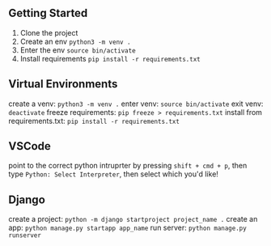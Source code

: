 ## Getting Started

1. Clone the project
1. Create an env `python3 -m venv .`
1. Enter the env `source bin/activate`
1. Install requirements `pip install -r requirements.txt`

## Virtual Environments

create a venv: `python3 -m venv .`
enter venv: `source bin/activate`
exit venv: `deactivate`
freeze requirements: `pip freeze > requirements.txt`
install from requirements.txt: `pip install -r requirements.txt`

## VSCode

point to the correct python intruprter by pressing `shift + cmd + p`, then type `Python: Select Interpreter`, then select which you'd like!

## Django

create a project: `python -m django startproject project_name .`
create an app: `python manage.py startapp app_name`
run server: `python manage.py runserver`
